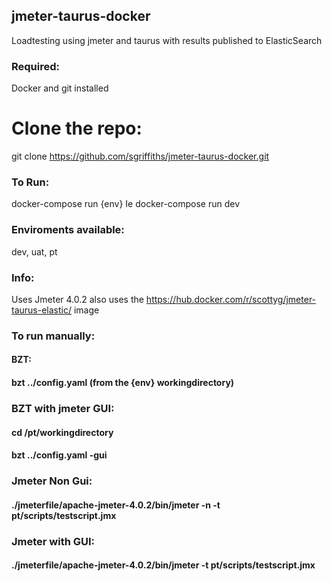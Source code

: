 ## jmeter-taurus-docker
Loadtesting using jmeter and taurus with results published to ElasticSearch

### Required:
Docker and git installed

# Clone the repo:
git clone https://github.com/sgriffiths/jmeter-taurus-docker.git

### To Run:
docker-compose run {env}
Ie docker-compose run dev

### Enviroments available:
dev, uat, pt

### Info:
Uses Jmeter 4.0.2
also uses the https://hub.docker.com/r/scottyg/jmeter-taurus-elastic/ image

### To run manually:
#### BZT: 
#### bzt ../config.yaml (from the {env} workingdirectory)

### BZT with jmeter GUI: 
#### cd /pt/workingdirectory 
#### bzt ../config.yaml -gui

### Jmeter Non Gui: 
#### ./jmeterfile/apache-jmeter-4.0.2/bin/jmeter -n -t pt/scripts/testscript.jmx

### Jmeter with GUI: 
#### ./jmeterfile/apache-jmeter-4.0.2/bin/jmeter -t pt/scripts/testscript.jmx

